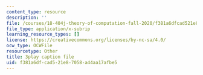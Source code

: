 ```yaml
---
content_type: resource
description: ''
file: /courses/18-404j-theory-of-computation-fall-2020/f381a6dfcad521e87058a44aa17afbe5_6Az1gtDRaAU.srt
file_type: application/x-subrip
learning_resource_types: []
license: https://creativecommons.org/licenses/by-nc-sa/4.0/
ocw_type: OCWFile
resourcetype: Other
title: 3play caption file
uid: f381a6df-cad5-21e8-7058-a44aa17afbe5
---
```

